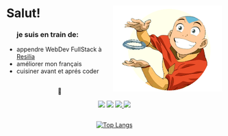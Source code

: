 # Salut!   <img align="right" src="assets/Aang.gif" height="200px"></img>

<ul align="left">

### je suis en train de: 
<li>appendre WebDev FullStack à <a href="https://inscricoes.resilia.dev/">Resilia</a></li>
<li>améliorer mon français</li>
<li>cuisiner avant et aprés coder</li>
</ul>

##
<div align="center"> 
🐝

 <a href="mailto:ml.ri7u@gmail.com?subject=Olá%20Edu!"><img src="https://img.shields.io/badge/Gmail-D14836?style=for-the-badge&logo=gmail&logoColor=white"></a>
 <a href="https://api.whatsapp.com/send?phone=5511993694958&text=Olá%20Edu!"><img src="https://img.shields.io/badge/WhatsApp-25D366?style=for-the-badge&logo=whatsapp&logoColor=white"></a>
 <a href="https://www.linkedin.com/in/edu-moreira-aa9304226/"><img src="https://img.shields.io/badge/LinkedIn-0077B5?style=for-the-badge&logo=linkedin&logoColor=white">
 </img></a>
 <a href="https://twitter.com/Bariegh_BR"><img src="https://img.shields.io/badge/Twitter-1DA1F2?style=for-the-badge&logo=twitter&logoColor=white
"></img><a>

</div>

##

<div align="center">

 [![Top Langs](https://github-readme-stats.vercel.app/api/top-langs/?username=Moreira-Edu&layout=compact)](https://github.com/Moreira-Edu/Moreira-Edu)
</div>




